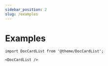 ```yaml
---
sidebar_position: 2
slug: /examples
---
```


# Examples

```mdx-code-block
import DocCardList from '@theme/DocCardList';

<DocCardList />
```


